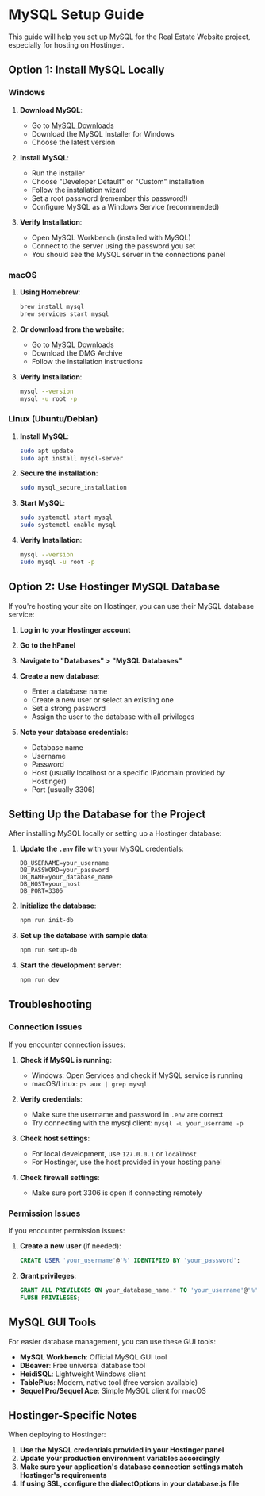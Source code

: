 # MySQL Setup Guide

This guide will help you set up MySQL for the Real Estate Website project, especially for hosting on Hostinger.

## Option 1: Install MySQL Locally

### Windows

1. **Download MySQL**:
   - Go to [MySQL Downloads](https://dev.mysql.com/downloads/installer/)
   - Download the MySQL Installer for Windows
   - Choose the latest version

2. **Install MySQL**:
   - Run the installer
   - Choose "Developer Default" or "Custom" installation
   - Follow the installation wizard
   - Set a root password (remember this password!)
   - Configure MySQL as a Windows Service (recommended)

3. **Verify Installation**:
   - Open MySQL Workbench (installed with MySQL)
   - Connect to the server using the password you set
   - You should see the MySQL server in the connections panel

### macOS

1. **Using Homebrew**:
   ```bash
   brew install mysql
   brew services start mysql
   ```

2. **Or download from the website**:
   - Go to [MySQL Downloads](https://dev.mysql.com/downloads/mysql/)
   - Download the DMG Archive
   - Follow the installation instructions

3. **Verify Installation**:
   ```bash
   mysql --version
   mysql -u root -p
   ```

### Linux (Ubuntu/Debian)

1. **Install MySQL**:
   ```bash
   sudo apt update
   sudo apt install mysql-server
   ```

2. **Secure the installation**:
   ```bash
   sudo mysql_secure_installation
   ```

3. **Start MySQL**:
   ```bash
   sudo systemctl start mysql
   sudo systemctl enable mysql
   ```

4. **Verify Installation**:
   ```bash
   mysql --version
   sudo mysql -u root -p
   ```

## Option 2: Use Hostinger MySQL Database

If you're hosting your site on Hostinger, you can use their MySQL database service:

1. **Log in to your Hostinger account**
2. **Go to the hPanel**
3. **Navigate to "Databases" > "MySQL Databases"**
4. **Create a new database**:
   - Enter a database name
   - Create a new user or select an existing one
   - Set a strong password
   - Assign the user to the database with all privileges

5. **Note your database credentials**:
   - Database name
   - Username
   - Password
   - Host (usually localhost or a specific IP/domain provided by Hostinger)
   - Port (usually 3306)

## Setting Up the Database for the Project

After installing MySQL locally or setting up a Hostinger database:

1. **Update the `.env` file** with your MySQL credentials:
   ```
   DB_USERNAME=your_username
   DB_PASSWORD=your_password
   DB_NAME=your_database_name
   DB_HOST=your_host
   DB_PORT=3306
   ```

2. **Initialize the database**:
   ```bash
   npm run init-db
   ```

3. **Set up the database with sample data**:
   ```bash
   npm run setup-db
   ```

4. **Start the development server**:
   ```bash
   npm run dev
   ```

## Troubleshooting

### Connection Issues

If you encounter connection issues:

1. **Check if MySQL is running**:
   - Windows: Open Services and check if MySQL service is running
   - macOS/Linux: `ps aux | grep mysql`

2. **Verify credentials**:
   - Make sure the username and password in `.env` are correct
   - Try connecting with the mysql client: `mysql -u your_username -p`

3. **Check host settings**:
   - For local development, use `127.0.0.1` or `localhost`
   - For Hostinger, use the host provided in your hosting panel

4. **Check firewall settings**:
   - Make sure port 3306 is open if connecting remotely

### Permission Issues

If you encounter permission issues:

1. **Create a new user** (if needed):
   ```sql
   CREATE USER 'your_username'@'%' IDENTIFIED BY 'your_password';
   ```

2. **Grant privileges**:
   ```sql
   GRANT ALL PRIVILEGES ON your_database_name.* TO 'your_username'@'%';
   FLUSH PRIVILEGES;
   ```

## MySQL GUI Tools

For easier database management, you can use these GUI tools:

- **MySQL Workbench**: Official MySQL GUI tool
- **DBeaver**: Free universal database tool
- **HeidiSQL**: Lightweight Windows client
- **TablePlus**: Modern, native tool (free version available)
- **Sequel Pro/Sequel Ace**: Simple MySQL client for macOS

## Hostinger-Specific Notes

When deploying to Hostinger:

1. **Use the MySQL credentials provided in your Hostinger panel**
2. **Update your production environment variables accordingly**
3. **Make sure your application's database connection settings match Hostinger's requirements**
4. **If using SSL, configure the dialectOptions in your database.js file**

